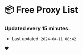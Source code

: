 # :package: Free Proxy List
### Updated every 15 minutes.

- Last updated: `2024-08-11 08:42`

:heart:
